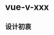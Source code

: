 <!--
 * @describe: README
 * @Author: superDragon
 * @Date: 2019-09-25 10:11:45
 * @LastEditors: superDragon
 * @LastEditTime: 2019-09-25 10:13:10
 -->

# vue-v-xxx

## 设计初衷

